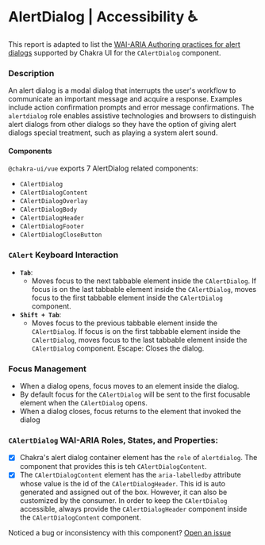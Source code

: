# AlertDialog | Accessibility ♿️

This report is adapted to list the [WAI-ARIA Authoring practices for alert dialogs](https://www.w3.org/TR/wai-aria-practices-1.2/#alertdialog) supported by Chakra UI for the `CAlertDialog` component.

### Description
An alert dialog is a modal dialog that interrupts the user's workflow to communicate an important message and acquire a response. Examples include action confirmation prompts and error message confirmations. The `alertdialog` role enables assistive technologies and browsers to distinguish alert dialogs from other dialogs so they have the option of giving alert dialogs special treatment, such as playing a system alert sound.

#### Components
`@chakra-ui/vue` exports 7 AlertDialog related components:
- `CAlertDialog`
- `CAlertDialogContent`
- `CAlertDialogOverlay`
- `CAlertDialogBody`
- `CAlertDialogHeader`
- `CAlertDialogFooter`
- `CAlertDialogCloseButton`

### `CAlert` Keyboard Interaction
- **`Tab`**:
  - Moves focus to the next tabbable element inside the `CAlertDialog`.
    If focus is on the last tabbable element inside the `CAlertDialog`, moves focus to the first tabbable element inside the `CAlertDialog` component.
- **`Shift + Tab`**:
  - Moves focus to the previous tabbable element inside the `CAlertDialog`.
If focus is on the first tabbable element inside the `CAlertDialog`, moves focus to the last tabbable element inside the `CAlertDialog` component.
Escape: Closes the dialog.

### Focus Management
- When a dialog opens, focus moves to an element inside the dialog. 
- By default focus for the `CAlertDialog` will be sent to the first focusable element when the `CAlertDialog` opens.
- When a dialog closes, focus returns to the element that invoked the dialog


### `CAlertDialog` WAI-ARIA Roles, States, and Properties:
- [x] Chakra's alert dialog container element has the `role` of `alertdialog`. The component that provides this is teh `CAlertDialogContent`.
- [x] The `CAlertDialogContent` element has the `aria-labelledby` attribute whose value is the id of the `CAlertDialogHeader`. This id is auto generated and assigned out of the box. However, it can also be customized by the consumer. In order to keep the `CAlertDialog` accessible, always provide the `CAlertDialogHeader` component inside the `CAlertDialogContent` component.

Noticed a bug or inconsistency with this component? [Open an issue](https://github.com/chakra-ui/chakra-ui-vue/issues/new/choose)